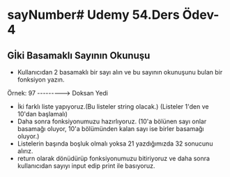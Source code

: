 # sayNumber# Udemy 54.Ders Ödev-4

## Gİki Basamaklı Sayının Okunuşu

* Kullanıcıdan 2 basamaklı bir sayı alın ve bu sayının okunuşunu bulan bir fonksiyon yazın.

Örnek: 97 ---------> Doksan Yedi

* İki farklı liste yapıyoruz.(Bu listeler string olacak.) (Listeler 1'den ve 10'dan başlamalı)
* Daha sonra fonksiyonumuzu hazırlıyoruz. (10'a bölünen sayı onlar basamağı oluyor, 10'a bölümünden kalan sayı ise birler basamağı oluyor.)
* Listelerin başında boşluk olmalı yoksa 21 yazdığımızda 32 sonucunu alırız.
* return olarak dönüdürüp fonksiyonumuzu bitiriyoruz ve daha sonra kullanıcıdan sayıyı input edip print ile basıyoruz.
